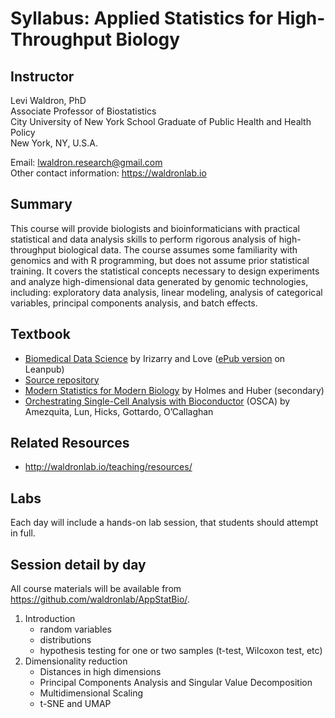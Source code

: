 # Syllabus: Applied Statistics for High-Throughput Biology

## Instructor

Levi Waldron, PhD  
Associate Professor of Biostatistics  
City University of New York School Graduate of Public Health and Health Policy  
New York, NY, U.S.A.  

Email: lwaldron.research@gmail.com  
Other contact information: https://waldronlab.io

## Summary

This course will provide biologists and bioinformaticians with practical statistical and data analysis skills to perform rigorous analysis of high-throughput biological data.  The course assumes some familiarity with genomics and with R programming, but does not assume prior statistical training.  It covers the statistical concepts necessary to design experiments and analyze high-dimensional data generated by genomic technologies, including: exploratory data analysis, linear modeling, analysis of categorical variables, principal components analysis, and batch effects.  

## Textbook

* [Biomedical Data Science](https://genomicsclass.github.io/book/) by Irizarry and Love ([ePub version](https://leanpub.com/dataanalysisforthelifesciences/) on Leanpub)
* [Source repository](https://github.com/genomicsclass/labs)
* [Modern Statistics for Modern Biology](https://www.huber.embl.de/msmb/) by Holmes and Huber (secondary)
* [Orchestrating Single-Cell Analysis with Bioconductor](https://bioconductor.org/books/release/OSCA/) (OSCA) by Amezquita, Lun, Hicks, Gottardo, O’Callaghan

## Related Resources

* http://waldronlab.io/teaching/resources/

## Labs

Each day will include a hands-on lab session, that students should attempt in full. 

## Session detail by day

All course materials will be available from https://github.com/waldronlab/AppStatBio/.

1. Introduction
    + random variables
    + distributions
    + hypothesis testing for one or two samples (t-test, Wilcoxon test, etc)
2. Dimensionality reduction
    + Distances in high dimensions
    + Principal Components Analysis and Singular Value Decomposition
    + Multidimensional Scaling
    + t-SNE and UMAP
